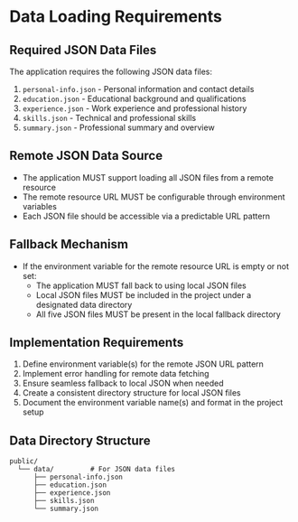 # Data Loading Requirements

## Required JSON Data Files
The application requires the following JSON data files:
1. `personal-info.json` - Personal information and contact details
2. `education.json` - Educational background and qualifications
3. `experience.json` - Work experience and professional history
4. `skills.json` - Technical and professional skills
5. `summary.json` - Professional summary and overview

## Remote JSON Data Source
- The application MUST support loading all JSON files from a remote resource
- The remote resource URL MUST be configurable through environment variables
- Each JSON file should be accessible via a predictable URL pattern

## Fallback Mechanism
- If the environment variable for the remote resource URL is empty or not set:
  - The application MUST fall back to using local JSON files
  - Local JSON files MUST be included in the project under a designated data directory
  - All five JSON files MUST be present in the local fallback directory

## Implementation Requirements
1. Define environment variable(s) for the remote JSON URL pattern
2. Implement error handling for remote data fetching
3. Ensure seamless fallback to local JSON when needed
4. Create a consistent directory structure for local JSON files
5. Document the environment variable name(s) and format in the project setup

## Data Directory Structure
```
public/
  └── data/         # For JSON data files
      ├── personal-info.json
      ├── education.json
      ├── experience.json
      ├── skills.json
      └── summary.json
```